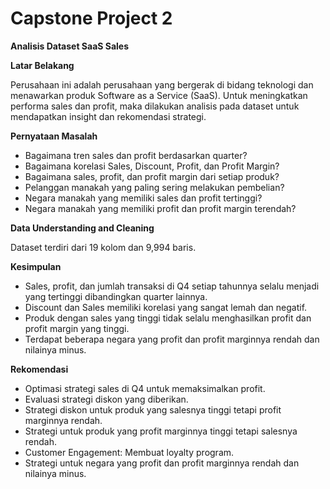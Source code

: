 # Capstone Project 2

**Analisis Dataset SaaS Sales**

**Latar Belakang**

Perusahaan ini adalah perusahaan yang bergerak di bidang teknologi dan menawarkan produk Software as a Service (SaaS). Untuk meningkatkan performa sales dan profit, maka dilakukan analisis pada dataset untuk mendapatkan insight dan rekomendasi strategi.

**Pernyataan Masalah**
- Bagaimana tren sales dan profit berdasarkan quarter?
- Bagaimana korelasi Sales, Discount, Profit, dan Profit Margin?
- Bagaimana sales, profit, dan profit margin dari setiap produk?
- Pelanggan manakah yang paling sering melakukan pembelian?
- Negara manakah yang memiliki sales dan profit tertinggi?
- Negara manakah yang memiliki profit dan profit margin terendah? 

**Data Understanding and Cleaning**

Dataset terdiri dari 19 kolom dan 9,994 baris.

**Kesimpulan**
- Sales, profit, dan jumlah transaksi di Q4 setiap tahunnya selalu menjadi yang tertinggi dibandingkan quarter lainnya.
- Discount dan Sales memiliki korelasi yang sangat lemah dan negatif.
- Produk dengan sales yang tinggi tidak selalu menghasilkan profit dan profit margin yang tinggi.
- Terdapat beberapa negara yang profit dan profit marginnya rendah dan nilainya minus.

**Rekomendasi**
- Optimasi strategi sales di Q4 untuk memaksimalkan profit.
- Evaluasi strategi diskon yang diberikan.
- Strategi diskon untuk produk yang salesnya tinggi tetapi profit marginnya rendah.
- Strategi untuk produk yang profit marginnya tinggi tetapi salesnya rendah.
- Customer Engagement: Membuat loyalty program.
- Strategi untuk negara yang profit dan profit marginnya rendah dan nilainya minus.
